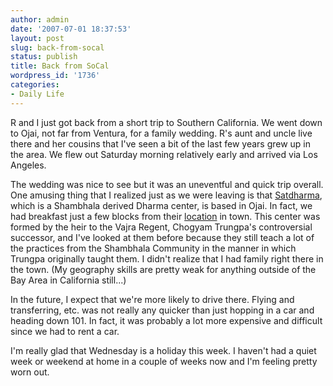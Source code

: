 ```yaml
---
author: admin
date: '2007-07-01 18:37:53'
layout: post
slug: back-from-socal
status: publish
title: Back from SoCal
wordpress_id: '1736'
categories:
- Daily Life
---
```

R and I just got back from a short trip to Southern California. We went down to Ojai, not far from Ventura, for a family wedding. R's aunt and uncle live there and her cousins that I've seen a bit of the last few years grew up in the area. We flew out Saturday morning relatively early and arrived via Los Angeles.

The wedding was nice to see but it was an uneventful and quick trip overall. One amusing thing that I realized just as we were leaving is that <a href="http://www.satdharma.org">Satdharma</a>, which is a Shambhala derived Dharma center, is based in Ojai. In fact, we had breakfast just a few blocks from their <a href="http://www.satdharma.org/OVDC.php">location</a> in town. This center was formed by the heir to the Vajra Regent, Chogyam Trungpa's controversial successor, and I've looked at them before because they still teach a lot of the practices from the Shambhala Community in the manner in which Trungpa originally taught them. I didn't realize that I had family right there in the town. (My geography skills are pretty weak for anything outside of the Bay Area in California still...)

In the future, I expect that we're more likely to drive there. Flying and transferring, etc. was not really any quicker than just hopping in a car and heading down 101. In fact, it was probably a lot more expensive and difficult since we had to rent a car.

I'm really glad that Wednesday is a holiday this week. I haven't had a quiet week or weekend at home in a couple of weeks now and I'm feeling pretty worn out.
